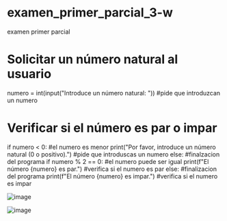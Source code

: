 # examen_primer_parcial_3-w
examen primer parcial 

# Solicitar un número natural al usuario
numero = int(input("Introduce un número natural: ")) #pide que introduzcan un numero

# Verificar si el número es par o impar
if numero < 0: #el numero es menor 
    print("Por favor, introduce un número natural (0 o positivo).") #pide que introduscas un numero
else: #finalzacion del programa 
    if numero % 2 == 0: #el numero puede ser igual
        print(f"El número {numero} es par.") #verifica si el numero es par
    else: #finalizacion del programa 
        print(f"El número {numero} es impar.") #verifica si el numero es impar 

        
![image](https://github.com/user-attachments/assets/d295b3e4-52e2-415b-8211-dfe09437306e)


![image](https://github.com/user-attachments/assets/750a4764-d5f3-4841-ac62-2b700188ca14)
